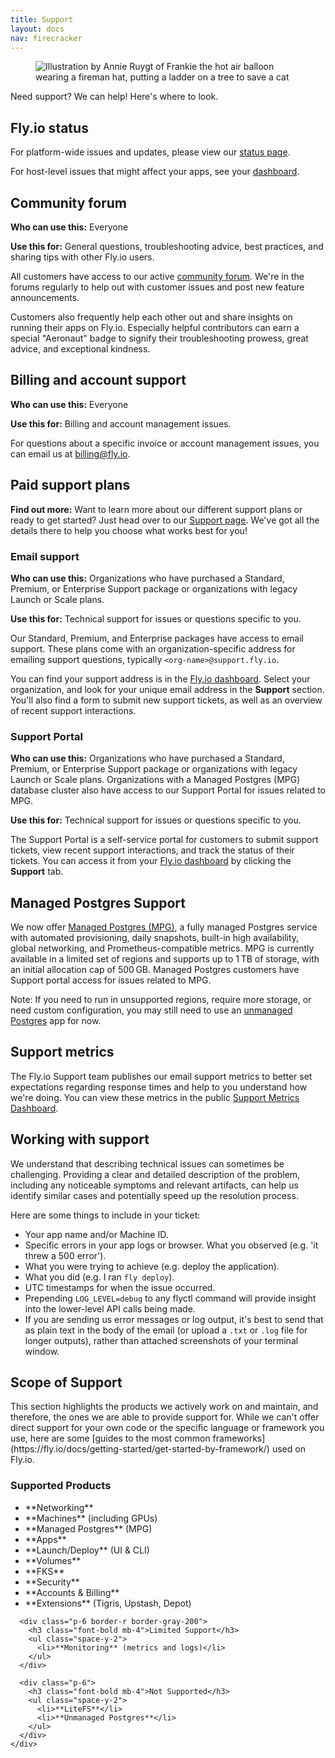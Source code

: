 ```yaml
---
title: Support
layout: docs
nav: firecracker
---
```


<figure>
  <img src="/static/images/help.png" alt="Illustration by Annie Ruygt of Frankie the hot air balloon wearing a fireman hat, putting a ladder on a tree to save a cat" class="w-full max-w-lg mx-auto">
</figure>

Need support? We can help! Here's where to look.

## Fly.io status

For platform-wide issues and updates, please view our [status page](https://status.flyio.net/).

For host-level issues that might affect your apps, see your [dashboard](https://fly.io/dashboard).

## Community forum

**Who can use this:** Everyone

**Use this for:** General questions, troubleshooting advice, best practices, and sharing tips with other Fly.io users.

All customers have access to our active [community forum](https://community.fly.io). We're in the forums regularly to help out with customer issues and post new feature announcements.

Customers also frequently help each other out and share insights on running their apps on Fly.io. Especially helpful contributors can earn a special "Aeronaut" badge to signify their troubleshooting prowess, great advice, and exceptional kindness.

## Billing and account support

**Who can use this:** Everyone

**Use this for:** Billing and account management issues.

For questions about a specific invoice or account management issues, you can email us at [billing@fly.io](mailto:billing@fly.io).

## Paid support plans

**Find out more:** Want to learn more about our different support plans or ready to get started? Just head over to our [Support page](https://fly.io/support). We've got all the details there to help you choose what works best for you!

### Email support

**Who can use this:** Organizations who have purchased a Standard, Premium, or Enterprise Support package or organizations with legacy Launch or Scale plans. 

**Use this for:**  Technical support for issues or questions specific to you.

Our Standard, Premium, and Enterprise packages have access to email support. These plans come with an organization-specific address for emailing support questions, typically `<org-name>@support.fly.io`.

You can find your support address is in the [Fly.io dashboard](https://fly.io/dashboard). Select your organization, and look for your unique email address in the **Support** section. You'll also find a form to submit new support tickets, as well as an overview of recent support interactions.

### Support Portal

**Who can use this:** Organizations who have purchased a Standard, Premium, or Enterprise Support package or organizations with legacy Launch or Scale plans. Organizations with a Managed Postgres (MPG) database cluster also have access to our Support Portal for issues related to MPG.

**Use this for:** Technical support for issues or questions specific to you.

The Support Portal is a self-service portal for customers to submit support tickets, view recent support interactions, and track the status of their tickets. You can access it from your [Fly.io dashboard](https://fly.io/dashboard) by clicking the **Support** tab.

## Managed Postgres Support

We now offer [Managed Postgres (MPG)](https://fly.io/docs/mpg/overview/), a fully managed Postgres service with automated provisioning, daily snapshots, built-in high availability, global networking, and Prometheus-compatible metrics. MPG is currently available in a limited set of regions and supports up to 1 TB of storage, with an initial allocation cap of 500 GB. Managed Postgres customers have Support portal access for issues related to MPG.

Note: If you need to run in unsupported regions, require more storage, or need custom configuration, you may still need to use an [unmanaged Postgres](https://fly.io/docs/postgres/getting-started/what-you-should-know/) app for now.

## Support metrics

The Fly.io Support team publishes our email support metrics to better set expectations regarding response times and help to you understand how we're doing. You can view these metrics in the public [Support Metrics Dashboard](https://fly.io/support).

## Working with support

We understand that describing technical issues can sometimes be challenging. Providing a clear and detailed description of the problem, including any noticeable symptoms and relevant artifacts, can help us identify similar cases and potentially speed up the resolution process.

Here are some things to include in your ticket:
- Your app name and/or Machine ID.
- Specific errors in your app logs or browser. What you observed (e.g. 'it threw a 500 error').
- What you were trying to achieve (e.g. deploy the application).
- What you did (e.g. I ran `fly deploy`).
- UTC timestamps for when the issue occurred.
- Prepending `LOG_LEVEL=debug` to any flyctl command will provide insight into the lower-level API calls being made.
- If you are sending us error messages or log output, it's best to send that as plain text in the body of the email (or upload a `.txt` or `.log` file for longer outputs), rather than attached screenshots of your terminal window.

## Scope of Support

<div>
  <p class="mb-6">
    This section highlights the products we actively work on and maintain, and therefore, the ones we are able to provide support for. While we can't offer direct support for your own code or the specific language or framework you use, here are some [guides to the most common frameworks](https://fly.io/docs/getting-started/get-started-by-framework/) used on Fly.io.
  </p>


  <div class="border-2 border-gray-200 rounded-lg">
    <div class="grid grid-cols-1 md:grid-cols-3 ">
      <div class="p-6 border-r border-gray-200">
        <h3 class="font-bold mb-4">Supported Products</h3>
        <ul class="space-y-2">
          <li>**Networking**</li>
          <li>**Machines** (including GPUs)</li>
          <li>**Managed Postgres** (MPG)</li>
          <li>**Apps**</li>
          <li>**Launch/Deploy** (UI & CLI)</li>
          <li>**Volumes**</li>
          <li>**FKS**</li>
          <li>**Security**</li>
          <li>**Accounts & Billing**</li>
          <li>**Extensions** (Tigris, Upstash, Depot)</li>
        </ul>
      </div>

      <div class="p-6 border-r border-gray-200">
        <h3 class="font-bold mb-4">Limited Support</h3>
        <ul class="space-y-2">
          <li>**Monitoring** (metrics and logs)</li>
        </ul>
      </div>

      <div class="p-6">
        <h3 class="font-bold mb-4">Not Supported</h3>
        <ul class="space-y-2">
          <li>**LiteFS**</li>
          <li>**Unmanaged Postgres**</li>
        </ul>
      </div>
    </div>
  </div>
</div>
